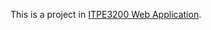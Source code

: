 This is a project in <a href="https://student.oslomet.no/en/studier/-/studieinfo/emne/ITPE3200/2024/H%C3%98ST" target="_blank">ITPE3200 Web Application</a>.

